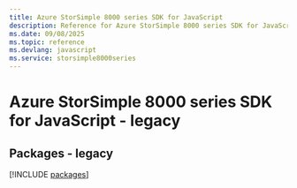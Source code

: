 ```yaml
---
title: Azure StorSimple 8000 series SDK for JavaScript
description: Reference for Azure StorSimple 8000 series SDK for JavaScript
ms.date: 09/08/2025
ms.topic: reference
ms.devlang: javascript
ms.service: storsimple8000series
---
```

# Azure StorSimple 8000 series SDK for JavaScript - legacy
## Packages - legacy
[!INCLUDE [packages](storsimple-8000-series-index.md)]